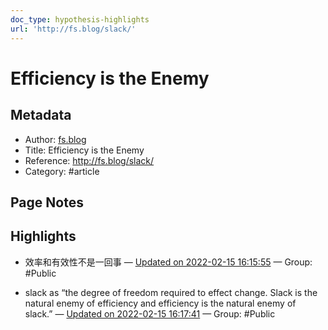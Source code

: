```yaml
---
doc_type: hypothesis-highlights
url: 'http://fs.blog/slack/'
---
```


# Efficiency is the Enemy

## Metadata
- Author: [fs.blog]()
- Title: Efficiency is the Enemy
- Reference: http://fs.blog/slack/
- Category: #article

## Page Notes
## Highlights
- 效率和有效性不是一回事 — [Updated on 2022-02-15 16:15:55](https://hyp.is/f9aDQI43Eey-6z_tKipIcA/fs.blog/slack/) — Group: #Public

- slack as “the degree of freedom required to effect change. Slack is the natural enemy of efficiency and efficiency is the natural enemy of slack.” — [Updated on 2022-02-15 16:17:41](https://hyp.is/vrrFTo43Eeys-TOJLf_7Hg/fs.blog/slack/) — Group: #Public



